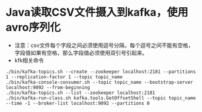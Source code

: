# Java读取CSV文件摄入到kafka，使用avro序列化
- 注意：csv文件每个字段之间必须使用逗号分隔，每个逗号之间不能有空格，字段值如果有空格，那么字段值必须使用双引号引起来。
- kfk相关命令
```shell
./bin/kafka-topics.sh --create --zookeeper localhost:2181 --partitions 1 --replication-factor 1 --topic topic_name
./bin/kafka-console-consumer.sh --topic topic_name --bootstrap-server localhost:9092 --from-beginning
./bin/kafka-topics.sh --list --zookeeper localhost:2181
./bin/kafka-run-class.sh kafka.tools.GetOffsetShell --topic topic_name --time -1 --broker-list localhost:9092 --partitions 0
```
